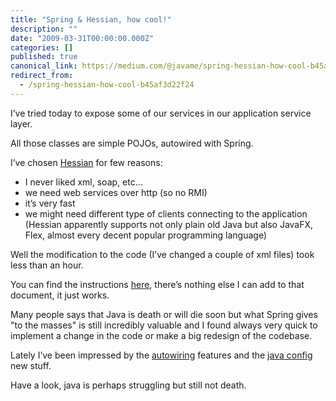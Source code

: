 ```yaml
---
title: "Spring & Hessian, how cool!"
description: ""
date: "2009-03-31T00:00:00.000Z"
categories: []
published: true
canonical_link: https://medium.com/@javame/spring-hessian-how-cool-b45af3d22f24
redirect_from:
  - /spring-hessian-how-cool-b45af3d22f24
---
```


I’ve tried today to expose some of our services in our application service layer.

All those classes are simple POJOs, autowired with Spring.

I’ve chosen [Hessian](http://hessian.caucho.com/) for few reasons:

-   I never liked xml, soap, etc…
-   we need web services over http (so no RMI)
-   it’s very fast
-   we might need different type of clients connecting to the application (Hessian apparently supports not only plain old Java but also JavaFX, Flex, almost every decent popular programming language)

Well the modification to the code (I’ve changed a couple of xml files) took less than an hour.

You can find the instructions [here](http://static.springframework.org/spring/docs/2.5.x/reference/remoting.html#remoting-caucho-protocols), there’s nothing else I can add to that document, it just works.

Many people says that Java is death or will die soon but what Spring gives "to the masses" is still incredibly valuable and I found always very quick to implement a change in the code or make a big redesign of the codebase.

Lately I’ve been impressed by the [autowiring](http://wheelersoftware.com/articles/spring-autowiring-annotations.html) features and the [java config](http://www.springsource.org/javaconfig) new stuff.

Have a look, java is perhaps struggling but still not death.
